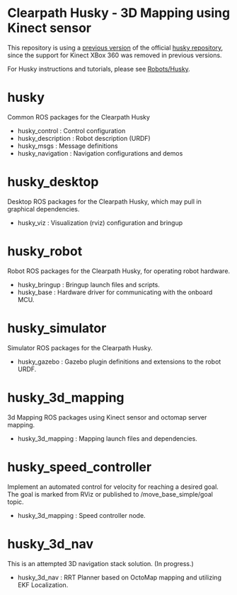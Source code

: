 # Clearpath Husky - 3D Mapping using Kinect sensor
This repository is using a [previous version](https://github.com/husky/husky/tree/3af80eab1ec0b0d44259c6c8797e4a28797507ca) of the official [husky repository](https://github.com/husky/husky), since the support for Kinect XBox 360 was removed in previous versions.

For Husky instructions and tutorials, please see [Robots/Husky](http://wiki.ros.org/Robots/Husky).

husky
=====
Common ROS packages for the Clearpath Husky
 - husky_control : Control configuration
 - husky_description : Robot description (URDF)
 - husky_msgs : Message definitions
 - husky_navigation : Navigation configurations and demos

husky_desktop
=============
Desktop ROS packages for the Clearpath Husky, which may pull in graphical dependencies.
 - husky_viz : Visualization (rviz) configuration and bringup

husky_robot
===========
Robot ROS packages for the Clearpath Husky, for operating robot hardware.
 - husky_bringup : Bringup launch files and scripts.
 - husky_base : Hardware driver for communicating with the onboard MCU.

husky_simulator
==============
Simulator ROS packages for the Clearpath Husky.
 - husky_gazebo : Gazebo plugin definitions and extensions to the robot URDF.

husky_3d_mapping
==================
3d Mapping ROS packages using Kinect sensor and octomap server mapping.
 - husky_3d_mapping : Mapping launch files and dependencies.

husky_speed_controller
==================
Implement an automated control for velocity for reaching a desired goal. The goal is marked from RViz or published to /move_base_simple/goal topic.
 - husky_3d_mapping : Speed controller node.

husky_3d_nav
==================
This is an attempted 3D navigation stack solution. (In progress.)
 - husky_3d_nav : RRT Planner based on OctoMap mapping and utilizing EKF Localization.